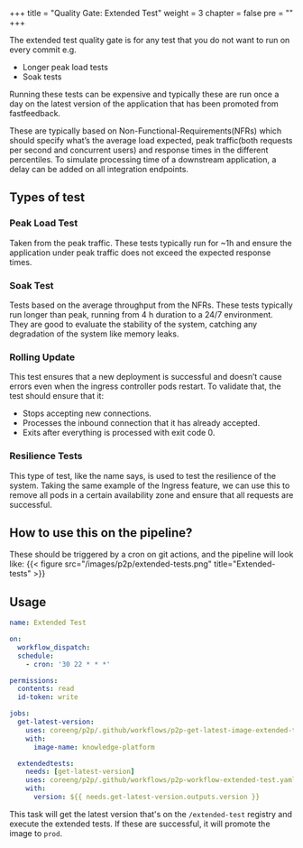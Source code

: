 +++
title = "Quality Gate: Extended Test"
weight = 3
chapter = false
pre = ""
+++

The extended test quality gate is for any test that you do not want to run on every commit e.g.

* Longer peak load tests
* Soak tests

Running these tests can be expensive and typically these are run once a day on the latest version of the application
that has been promoted from fastfeedback.

These are typically based on Non-Functional-Requirements(NFRs) which should specify what’s the average load expected, peak traffic(both requests per second and concurrent users) and response times in the different percentiles.
To simulate processing time of a downstream application, a delay can be added on all integration endpoints.

## Types of test

### Peak Load Test

Taken from the peak traffic. These tests typically run for ~1h and ensure the application under peak traffic does not exceed the expected response times.

### Soak Test

Tests based on the average throughput from the NFRs. These tests typically run longer than peak, running from 4 h duration to a 24/7 environment. They are good to evaluate the stability of the system, catching any degradation of the system like memory leaks.

### Rolling Update

This test ensures that a new deployment is successful and doesn’t cause errors even when the ingress controller pods restart. To validate that, the test should ensure that it:

* Stops accepting new connections.
* Processes the inbound connection that it has already accepted.
* Exits after everything is processed with exit code 0.

### Resilience Tests

This type of test, like the name says, is used to test the resilience of the system. Taking the same example of the Ingress feature, we can use this to remove all pods in a certain availability zone and ensure that all requests are successful.

## How to use this on the pipeline?

These should be triggered by a cron on git actions, and the pipeline will look like:
{{< figure src="/images/p2p/extended-tests.png" title="Extended-tests" >}}

## Usage

```yaml
name: Extended Test

on:
  workflow_dispatch:
  schedule:
    - cron: '30 22 * * *'

permissions:
  contents: read
  id-token: write

jobs:
  get-latest-version:
    uses: coreeng/p2p/.github/workflows/p2p-get-latest-image-extended-test.yaml@v1
    with:
      image-name: knowledge-platform

  extendedtests:
    needs: [get-latest-version]
    uses: coreeng/p2p/.github/workflows/p2p-workflow-extended-test.yaml@v1
    with:
      version: ${{ needs.get-latest-version.outputs.version }}
```

This task will get the latest version that's on the `/extended-test` registry and execute the extended tests. If these are successful, it will promote the image to `prod`.
